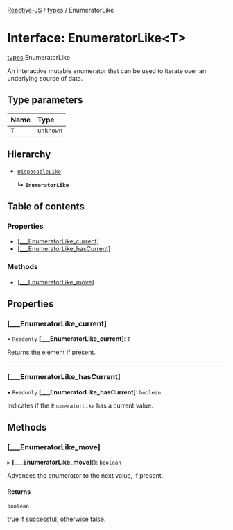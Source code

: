 [Reactive-JS](../README.md) / [types](../modules/types.md) / EnumeratorLike

# Interface: EnumeratorLike<T\>

[types](../modules/types.md).EnumeratorLike

An interactive mutable enumerator that can be used to iterate
over an underlying source of data.

## Type parameters

| Name | Type |
| :------ | :------ |
| `T` | `unknown` |

## Hierarchy

- [`DisposableLike`](types.DisposableLike.md)

  ↳ **`EnumeratorLike`**

## Table of contents

### Properties

- [[\_\_\_EnumeratorLike\_current]](types.EnumeratorLike.md#[___enumeratorlike_current])
- [[\_\_\_EnumeratorLike\_hasCurrent]](types.EnumeratorLike.md#[___enumeratorlike_hascurrent])

### Methods

- [[\_\_\_EnumeratorLike\_move]](types.EnumeratorLike.md#[___enumeratorlike_move])

## Properties

### [\_\_\_EnumeratorLike\_current]

• `Readonly` **[\_\_\_EnumeratorLike\_current]**: `T`

Returns the element if present.

___

### [\_\_\_EnumeratorLike\_hasCurrent]

• `Readonly` **[\_\_\_EnumeratorLike\_hasCurrent]**: `boolean`

Indicates if the `EnumeratorLike` has a current value.

## Methods

### [\_\_\_EnumeratorLike\_move]

▸ **[___EnumeratorLike_move]**(): `boolean`

Advances the enumerator to the next value, if present.

#### Returns

`boolean`

true if successful, otherwise false.
